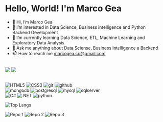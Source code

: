 # Hello, World! I'm Marco Gea

- 👋 Hi, I’m Marco Gea
- 👀 I’m interested in Data Science, Business intelligence and Python Backend Development
- 🌱 I’m currently learning Data Science, ETL, Machine Learning and Exploratory Data Analysis
- 💬 Ask me anything about Data Sciense, Business Intelligence a Backend
- 📫 How to reach me marcogea.co@gmail.com

<br>

<div styly="align: center">
<a href="https://www.instagram.com/gea_marco/"><img src="https://img.shields.io/badge/instagram%20Marco%20Gea-DD2476?style=for-the-badge&logo=instagram&logoColor=white"/></a>
<a href="https://www.linkedin.com/in/marco-gea/"><img src="https://img.shields.io/badge/linkedin%20Marco%20Gea-344E86?style=for-the-badge&logo=linkedin&logoColor=white"/></a>
</div>

<br>

![HTML5](https://img.shields.io/badge/html%205-grey?style=for-the-badge&logo=html5&logoColor=white&labelColor=8E2DE2)
![CSS3](https://img.shields.io/badge/css%203-grey?style=for-the-badge&logo=css3&logoColor=white&labelColor=8E2DE2)
![git](https://img.shields.io/badge/-git-grey?style=for-the-badge&logo=git&logoColor=white&labelColor=8E2DE2)
![github](https://img.shields.io/badge/-github-grey?style=for-the-badge&logo=github&logoColor=white&labelColor=8E2DE2)
<br>
![mongodb](https://img.shields.io/badge/-mongodb-grey?style=for-the-badge&logo=mongodb&logoColor=white&labelColor=8E2DE2)
![postgresql](https://img.shields.io/badge/-postgresql-grey?style=for-the-badge&logo=postgresql&logoColor=white&labelColor=8E2DE2)
![mysql](https://img.shields.io/badge/-mysql-grey?style=for-the-badge&logo=mysql&logoColor=white&labelColor=8E2DE2)
![sqlserver](https://img.shields.io/badge/-sqlserver-grey?style=for-the-badge&logo=microsoft-sql-server&logoColor=white&labelColor=8E2DE2)
<br>
![C#](https://img.shields.io/badge/-csharp-grey?style=for-the-badge&logo=csharp&logoColor=white&labelColor=8E2DE2)
![.NET](https://img.shields.io/badge/-dotnet-grey?style=for-the-badge&logo=dotnet&logoColor=white&labelColor=8E2DE2)
![python](https://img.shields.io/badge/-python-grey?style=for-the-badge&logo=python&logoColor=white&labelColor=8E2DE2)

![Top Langs](https://github-readme-stats.vercel.app/api/top-langs/?username=marcogeajr&theme=radical&title_color=8E2DE2&text_color=fff)


![Repo 1](https://github-readme-stats.vercel.app/api/pin/?username=marcogeajr&repo=restapi-fastapi&show_icons=true&theme=radical&title_color=8E2DE2&text_color=fff&icon_color=8E2DE2)
![Repo 2](https://github-readme-stats.vercel.app/api/pin/?username=marcogeajr&repo=http-server&show_icons=true&theme=radical&title_color=8E2DE2&text_color=fff&icon_color=8E2DE2)
![Repo 3](https://github-readme-stats.vercel.app/api/pin/?username=marcogeajr&repo=api-request&show_icons=true&theme=radical&title_color=8E2DE2&text_color=fff&icon_color=8E2DE2)
